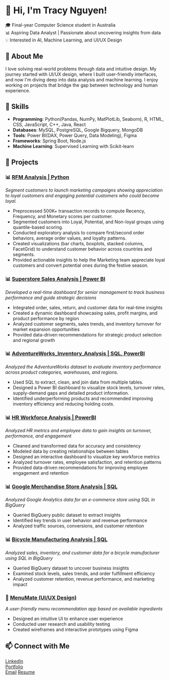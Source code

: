 # 👋 Hi, I'm Tracy Nguyen!  

🎓 Final-year Computer Science student in Australia  
📊 Aspiring Data Analyst | Passionate about uncovering insights from data  
💡 Interested in AI, Machine Learning, and UI/UX Design  

## 🚀 About Me  
I love solving real-world problems through data and intuitive design. My journey started with UI/UX design, where I built user-friendly interfaces, and now I'm diving deep into data analysis and machine learning. I enjoy working on projects that bridge the gap between technology and human experience.  

## 🔧 Skills  
- **Programming**: Python(Pandas, NumPy, MatPlotLib, Seaborn), R, HTML, CSS, JavaScript, C++, Java, React
- **Databases**: MySQL, PostgreSQL, Google Bigquery, MongoDB  
- **Tools**: Power BI(DAX, Power Query, Data Modeling), Figma
- **Frameworks**: Spring Boot, Node.js
- **Machine Learning**: Supervised Learning with Scikit-learn 

## 📌 Projects  
### 📊 [RFM Analysis | Python](https://github.com/nhi0412/Python_RFM_Analysis/tree/main)
*Segment customers to launch marketing campaigns showing appreciation to loyal customers and engaging potential customers who could become loyal.*
- Preprocessed 500K+ transaction records to compute Recency, Frequency, and Monetary scores per customer.
- Segmented customers into Loyal, Potential, and Non-loyal groups using quantile-based scoring.
- Conducted exploratory analysis to compare first/second order behaviors, average order values, and loyalty patterns.
- Created visualizations (bar charts, boxplots, stacked columns, FacetGrid) to understand customer behavior across countries and segments.
- Provided actionable insights to help the Marketing team appreciate loyal customers and convert potential ones during the festive season.

### 📊 [Superstore Sales Analysis | Power BI](https://github.com/nhi0412/PowerBI_SuperStore_Sales_and_Expansion_Potential_Analysis/tree/main)
*Developed a real-time dashboard for senior management to track business performance and guide strategic decisions*
- Integrated order, sales, return, and customer data for real-time insights
- Created a dynamic dashboard showcasing sales, profit margins, and product performance by region
- Analyzed customer segments, sales trends, and inventory turnover for market expansion opportunities
- Provided data-driven recommendations for strategic product selection and regional growth

### 📊 [AdventureWorks_Inventory_Analysis | SQL, PowerBI](https://github.com/nhi0412/SQL_PowerBI_Adventureworks_Inventory_Analysis)
*Analyzed the AdventureWorks dataset to evaluate inventory performance across product categories, warehouses, and regions.*
- Used SQL to extract, clean, and join data from multiple tables.
- Designed a Power BI dashboard to visualize stock levels, turnover rates, supply-demand gaps and detailed product information.
- Identified underperforming products and recommended improving inventory efficiency and reducing holding costs.

### 📊 [HR Workforce Analysis | PowerBI](https://github.com/nhi0412/PowerBI_HR_Workforce_Analysis)
*Analyzed HR metrics and employee data to gain insights on turnover, performance, and engagement*
- Cleaned and transformed data for accuracy and consistency
- Modeled data by creating relationships between tables
- Designed an interactive dashboard to visualize key workforce metrics
- Analyzed turnover rates, employee satisfaction, and retention patterns
- Provided data-driven recommendations for improving employee engagement and retention

### 📊 [Google Merchandise Store Analysis | SQL](https://github.com/nhi0412/SQL_Google_Merchandise_Store_Analysis)  
*Analyzed Google Analytics data for an e-commerce store using SQL in BigQuery*  
- Queried BigQuery public dataset to extract insights  
- Identified key trends in user behavior and revenue performance  
- Analyzed traffic sources, conversions, and customer retention  

### 📊 [Bicycle Manufacturing Analysis | SQL](https://github.com/nhi0412/SQL_Bicycle_Manufacture_Analysis)
*Analyzed sales, inventory, and customer data for a bicycle manufacturer using SQL in BigQuery*
- Queried BigQuery dataset to uncover business insights
- Examined stock levels, sales trends, and order fulfillment efficiency
- Analyzed customer retention, revenue performance, and marketing impact

### 🎨 [**MenuMate** (UI/UX Design)](https://ngocthiennhi9a2.wixsite.com/tracyng)  
*A user-friendly menu recommendation app based on available ingredients*  
- Designed an intuitive UI to enhance user experience  
- Conducted user research and usability testing  
- Created wireframes and interactive prototypes using Figma  


## 📫 Connect with Me  
[LinkedIn](https://www.linkedin.com/in/tracy-nguyen-86687a241/)  
[Portfolio](https://silicon-base-535.notion.site/Tracy-Nguyen-19faffefd9b7807b913fecbd38e3803d?pvs=4)  
[Email](mailto:ngocthiennhi9a2@gmail.com)
[Resume](https://drive.google.com/file/d/1akIPsSQvodGtm4d_hOIGA6aw6108CdNt/view?usp=sharing)


